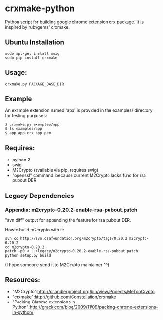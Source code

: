# crxmake-python

Python script for building google chrome extension crx package.
It is inspired by rubygems' crxmake.

## Ubuntu Installation

    sudo apt-get install swig
    sudo pip install crxmake

## Usage:

    crxmake.py PACKAGE_BASE_DIR

## Example

An example extension named 'app' is provided in the examples/
directory for testing purposes:

    $ crxmake.py examples/app
    $ ls examples/app
    $ app app.crx app.pem

## Requires:

- python 2
- swig
- M2Crypto (available via pip, requires swig)
- "openssl" command: because current M2Crypto lacks func for rsa pubout DER

## Legacy Dependencies

### Appendix: m2crypto-0.20.2-enable-rsa-pubout.patch

"svn diff" output for appending the feature for rsa pubout DER.

Howto build m2crypto with it:

    svn co http://svn.osafoundation.org/m2crypto/tags/0.20.2 m2crypto-0.20.2
    cd m2crypto-0.20.2
    patch -p0 < ../legacy/m2crypto-0.20.2-enable-rsa-pubout.patch
    python setup.py build

(I hope someone send it to M2Crypto maintainer ^^)

## Resources:

- "M2Crypto":http://chandlerproject.org/bin/view/Projects/MeTooCrypto
- "crxmake":http://github.com/Constellation/crxmake
- "Packing Chrome extensions in Python":http://grack.com/blog/2009/11/09/packing-chrome-extensions-in-python/

